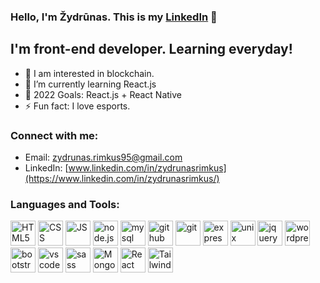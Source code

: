 ### Hello, I'm Žydrūnas. This is my [LinkedIn](https://www.linkedin.com/in/zydrunasrimkus/) 👋 

## I'm front-end developer. Learning everyday!

- 👀 I am interested in blockchain.
- 🌱 I’m currently learning React.js
- 🥅 2022 Goals: React.js + React Native
- ⚡ Fun fact: I love esports.

### Connect with me:

- Email: [zydrunas.rimkus95@gmail.com](mailto:zydrunas.rimkus95@gmail.com)
- LinkedIn: [www.linkedin.com/in/zydrunasrimkus](https://www.linkedin.com/in/zydrunasrimkus/)

### Languages and Tools:

<p float="left">
<a href="#"><img src="https://cdn.jsdelivr.net/gh/devicons/devicon/icons/html5/html5-original.svg" alt="HTML5" title="HTML5" width="40"/></a>
<a href="#"><img src="https://cdn.jsdelivr.net/gh/devicons/devicon/icons/css3/css3-original.svg" width="40" alt="CSS"/></a>
<a href="#"><img src="https://cdn.jsdelivr.net/gh/devicons/devicon/icons/javascript/javascript-original.svg" width="40" alt="JS"/></a>
<a href="#"><img src="https://cdn.jsdelivr.net/gh/devicons/devicon/icons/nodejs/nodejs-original.svg" width="40" alt="node.js"/></a>
<a href="#"><img src="https://cdn.jsdelivr.net/gh/devicons/devicon/icons/mysql/mysql-original.svg" width="40" alt="mysql"/></a>
<a href="#"><img src="https://cdn.jsdelivr.net/gh/devicons/devicon/icons/github/github-original-wordmark.svg" width="40" alt="github"/></a>
<a href="#"><img src="https://cdn.jsdelivr.net/gh/devicons/devicon/icons/git/git-original.svg" width="40" alt="git"/></a>
<a href="#"><img src="https://cdn.jsdelivr.net/gh/devicons/devicon/icons/express/express-original.svg" width="40" alt="express"/></a>
<a href="#"><img src="https://cdn.jsdelivr.net/gh/devicons/devicon/icons/unix/unix-original.svg" width="40" alt="unix command line"/></a>
<a href="#"><img src="https://cdn.jsdelivr.net/gh/devicons/devicon/icons/jquery/jquery-original-wordmark.svg" width="40" alt="jquery"/></a>
<a href="#"><img src="https://cdn.jsdelivr.net/gh/devicons/devicon/icons/wordpress/wordpress-original.svg" width="40" alt="wordpress"/></a>
<a href="#"><img src="https://cdn.jsdelivr.net/gh/devicons/devicon/icons/bootstrap/bootstrap-original.svg" width="40" alt="bootstrap"/></a>
<a href="#"><img src="https://cdn.jsdelivr.net/gh/devicons/devicon/icons/vscode/vscode-original.svg" width="40" alt="vscode"/></a>
<a href="#"><img src="https://cdn.jsdelivr.net/gh/devicons/devicon/icons/sass/sass-original.svg" width="40" alt="sass"/></a>
<a href="#"><img src="https://cdn.jsdelivr.net/gh/devicons/devicon/icons/mongodb/mongodb-original-wordmark.svg" width="40" alt="MongoDB"/></a>
<a href='#'><img src="https://cdn.jsdelivr.net/gh/devicons/devicon/icons/react/react-original-wordmark.svg" width="40" alt="React"/></a>
<a href='#'><img src="https://cdn.jsdelivr.net/gh/devicons/devicon/icons/tailwindcss/tailwindcss-plain.svg" width='40' alt='TailwindCSS'/></a>
</p>

